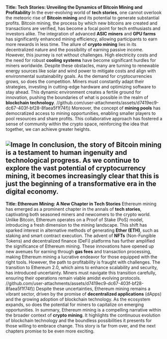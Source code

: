 **Title: Tech Stories: Unveiling the Dynamics of Bitcoin Mining and Profitability**
In the ever-evolving world of **tech stories**, one cannot overlook the meteoric rise of **Bitcoin mining** and its potential to generate substantial profits. Bitcoin mining, the process by which new bitcoins are created and transactions are verified, has become a focal point for tech enthusiasts and investors alike. The integration of advanced **ASIC miners** and **GPU farms** has significantly enhanced mining efficiency, allowing participants to earn more rewards in less time.
The allure of **crypto mining** lies in its decentralized nature and the possibility of earning passive income. However, this journey is not without challenges. High electricity costs and the need for robust **cooling systems** have become significant hurdles for miners worldwide. Despite these obstacles, many are turning to renewable energy sources like solar and wind power to mitigate costs and align with environmental sustainability goals.
As the demand for cryptocurrencies grows, so does the competition. Miners must constantly adapt their strategies, investing in cutting-edge hardware and optimizing software to stay ahead. This dynamic environment creates a fertile ground for innovation, pushing the boundaries of what is possible in the realm of **blockchain technology**.
 //github.com/user-attachments/assets/d7419ec9-dc67-403f-bf28-8faea5f1f74f))
Moreover, the concept of **mining pools** has democratized access to mining opportunities, enabling smaller players to pool resources and share profits. This collaborative approach has fostered a sense of community within the crypto space, reinforcing the idea that together, we can achieve greater heights.

![Image](https://github.com/user-attachments/assets/d7419ec9-dc67-403f-bf28-8faea5f1f74f)
In conclusion, the story of Bitcoin mining is a testament to human ingenuity and technological progress. As we continue to explore the vast potential of **cryptocurrency mining**, it becomes increasingly clear that this is just the beginning of a transformative era in the digital economy.
--- 
**Title: Ethereum Mining: A New Chapter in Tech Stories**
Ethereum mining has emerged as a prominent chapter in the annals of **tech stories**, captivating both seasoned miners and newcomers to the crypto world. Unlike Bitcoin, Ethereum operates on a Proof of Stake (PoS) model, introducing a fresh dimension to the mining landscape. This shift has sparked interest in alternative methods of generating **Ether (ETH)**, such as staking and smart contract execution.
The advent of **NFTs** (Non-Fungible Tokens) and decentralized finance (DeFi) platforms has further amplified the significance of Ethereum mining. These innovations have opened up new avenues for earning through **gas fees** and transaction processing, making Ethereum mining a lucrative endeavor for those equipped with the right tools.
However, the path to profitability is fraught with challenges. The transition to Ethereum 2.0, which aims to enhance scalability and security, has introduced uncertainty. Miners must navigate this transition carefully, ensuring their operations remain viable amidst evolving protocols.
 //github.com/user-attachments/assets/d7419ec9-dc67-403f-bf28-8faea5f1f74f))
Despite these uncertainties, Ethereum mining remains a vibrant sector, driven by the promise of **decentralized applications** (dApps) and the growing adoption of blockchain technology. As the ecosystem expands, so does the potential for miners to capitalize on emerging opportunities.
In summary, Ethereum mining is a compelling narrative within the broader context of **crypto mining**. It highlights the continuous evolution of blockchain technology and the boundless possibilities it presents for those willing to embrace change. This story is far from over, and the next chapters promise to be even more exciting.
